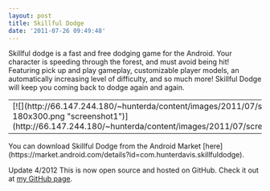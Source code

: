 ```yaml
---
layout: post
title: Skillful Dodge
date: '2011-07-26 09:49:48'
---
```



Skillful dodge is a fast and free dodging game for the Android. Your character is speeding through the forest, and must avoid being hit! Featuring pick up and play gameplay, customizable player models, an automatically increasing level of difficulty, and so much more! Skillful Dodge will keep you coming back to dodge again and again.

<table><tr><td>[![](http://66.147.244.180/~hunterda/content/images/2011/07/screenshot1231-180x300.png "screenshot1")](http://66.147.244.180/~hunterda/content/images/2011/07/screenshot1231.png)</td><td>[![](http://66.147.244.180/~hunterda/content/images/2011/07/screenshot291-180x300.png "screenshot2")](http://66.147.244.180/~hunterda/content/images/2011/07/screenshot291.png)</td><td>[![](http://66.147.244.180/~hunterda/content/images/2011/07/screenshot341-180x300.png "screenshot3")](http://66.147.244.180/~hunterda/content/images/2011/07/screenshot341.png)</td></tr></table>You can download Skillful Dodge from the Android Market [here](https://market.android.com/details?id=com.hunterdavis.skillfuldodge).

Update 4/2012 This is now open source and hosted on GitHub. Check it out at [my GitHub page](https://github.com/huntergdavis).


